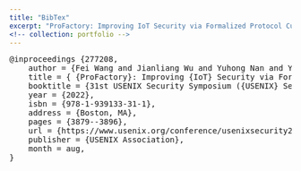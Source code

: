 ```yaml
---
title: "BibTex"
excerpt: "ProFactory: Improving IoT Security via Formalized Protocol Customization"
<!-- collection: portfolio -->
---
```


<pre>
@inproceedings {277208,
	author = {Fei Wang and Jianliang Wu and Yuhong Nan and Yousra Aafer and Xiangyu Zhang and Dongyan Xu and Mathias Payer},
	title = { {ProFactory}: Improving {IoT} Security via Formalized Protocol Customization},
	booktitle = {31st USENIX Security Symposium ({USENIX} Security 22)},
	year = {2022},
	isbn = {978-1-939133-31-1},
	address = {Boston, MA},
	pages = {3879--3896},
	url = {https://www.usenix.org/conference/usenixsecurity22/presentation/wang-fei},
	publisher = {USENIX Association},
	month = aug,
}
</pre>
